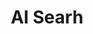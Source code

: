 ---
title: AI Searh
emoji: 🚀
colorFrom: blue
colorTo: blue
sdk: gradio
sdk_version: 3.41.2
app_file: app.py
pinned: false
---